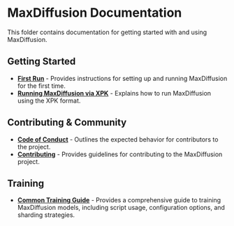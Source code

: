 # MaxDiffusion Documentation

This folder contains documentation for getting started with and using MaxDiffusion.

## Getting Started

* **[First Run](getting_started/first_run.md)** - Provides instructions for setting up and running MaxDiffusion for the first time.
* **[Running MaxDiffusion via XPK](getting_started/run_maxdiffusion_via_xpk.md)** - Explains how to run MaxDiffusion using the XPK format.

## Contributing & Community

* **[Code of Conduct](code-of-conduct.md)** - Outlines the expected behavior for contributors to the project.
* **[Contributing](contributing.md)** - Provides guidelines for contributing to the MaxDiffusion project.

## Training

* **[Common Training Guide](train_README.md)** -  Provides a comprehensive guide to training MaxDiffusion models, including script usage, configuration options, and sharding strategies. 